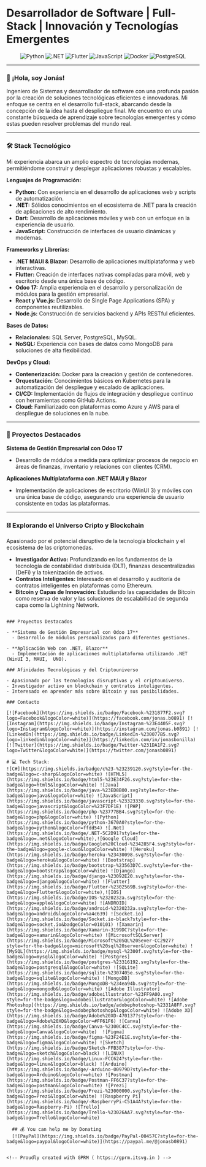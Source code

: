 # Desarrollador de Software | Full-Stack | Innovación y Tecnologías Emergentes

<p align="center">
  <img src="https://img.shields.io/badge/Python-3776AB?style=for-the-badge&logo=python&logoColor=white" alt="Python"/>
  <img src="https://img.shields.io/badge/.NET-512BD4?style=for-the-badge&logo=dotnet&logoColor=white" alt=".NET"/>
  <img src="https://img.shields.io/badge/Flutter-02569B?style=for-the-badge&logo=flutter&logoColor=white" alt="Flutter"/>
  <img src="https://img.shields.io/badge/JavaScript-F7DF1E?style=for-the-badge&logo=javascript&logoColor=black" alt="JavaScript"/>
  <img src="https://img.shields.io/badge/Docker-2496ED?style=for-the-badge&logo=docker&logoColor=white" alt="Docker"/>
  <img src="https://img.shields.io/badge/PostgreSQL-316192?style=for-the-badge&logo=postgresql&logoColor=white" alt="PostgreSQL"/>
</p>

---

### 👋 ¡Hola, soy Jonás!

Ingeniero de Sistemas y desarrollador de software con una profunda pasión por la creación de soluciones tecnológicas eficientes e innovadoras. Mi enfoque se centra en el desarrollo full-stack, abarcando desde la concepción de la idea hasta el despliegue final. Me encuentro en una constante búsqueda de aprendizaje sobre tecnologías emergentes y cómo estas pueden resolver problemas del mundo real.

---

### 🛠️ Stack Tecnológico

Mi experiencia abarca un amplio espectro de tecnologías modernas, permitiéndome construir y desplegar aplicaciones robustas y escalables.

**Lenguajes de Programación:**
* **Python:** Con experiencia en el desarrollo de aplicaciones web y scripts de automatización.
* **.NET:** Sólidos conocimientos en el ecosistema de .NET para la creación de aplicaciones de alto rendimiento.
* **Dart:** Desarrollo de aplicaciones móviles y web con un enfoque en la experiencia de usuario.
* **JavaScript:** Construcción de interfaces de usuario dinámicas y modernas.

**Frameworks y Librerías:**
* **.NET MAUI & Blazor:** Desarrollo de aplicaciones multiplataforma y web interactivas.
* **Flutter:** Creación de interfaces nativas compiladas para móvil, web y escritorio desde una única base de código.
* **Odoo 17:** Amplia experiencia en el desarrollo y personalización de módulos para la gestión empresarial.
* **React y Vue.js:** Desarrollo de Single Page Applications (SPA) y componentes reutilizables.
* **Node.js:** Construcción de servicios backend y APIs RESTful eficientes.

**Bases de Datos:**
* **Relacionales:** SQL Server, PostgreSQL, MySQL.
* **NoSQL:** Experiencia con bases de datos como MongoDB para soluciones de alta flexibilidad.

**DevOps y Cloud:**
* **Contenerización:** Docker para la creación y gestión de contenedores.
* **Orquestación:** Conocimientos básicos en Kubernetes para la automatización del despliegue y escalado de aplicaciones.
* **CI/CD:** Implementación de flujos de integración y despliegue continuo con herramientas como GitHub Actions.
* **Cloud:** Familiarizado con plataformas como Azure y AWS para el despliegue de soluciones en la nube.

---

### 🚀 Proyectos Destacados

**Sistema de Gestión Empresarial con Odoo 17**
* Desarrollo de módulos a medida para optimizar procesos de negocio en áreas de finanzas, inventario y relaciones con clientes (CRM).

**Aplicaciones Multiplataforma con .NET MAUI y Blazor**
* Implementación de aplicaciones de escritorio (WinUI 3) y móviles con una única base de código, asegurando una experiencia de usuario consistente en todas las plataformas.

---

### ⛓️ Explorando el Universo Cripto y Blockchain

Apasionado por el potencial disruptivo de la tecnología blockchain y el ecosistema de las criptomonedas.
* **Investigador Activo:** Profundizando en los fundamentos de la tecnología de contabilidad distribuida (DLT), finanzas descentralizadas (DeFi) y la tokenización de activos.
* **Contratos Inteligentes:** Interesado en el desarrollo y auditoría de contratos inteligentes en plataformas como Ethereum.
* **Bitcoin y Capas de Innovación:** Estudiando las capacidades de Bitcoin como reserva de valor y las soluciones de escalabilidad de segunda capa como la Lightning Network.
```

### Proyectos Destacados

- **Sistema de Gestión Empresarial con Odoo 17**
  - Desarrollo de módulos personalizados para diferentes gestiones.
  
- **Aplicación Web con .NET, Blazor**
  - Implementación de aplicaciones multiplataforma utilizando .NET  (WinUI 3, MAUI,  UNO).

### Afinidades Tecnológicas y del Criptouniverso

- Apasionado por las tecnologías disruptivas y el criptouniverso.
- Investigador activo en blockchain y contratos inteligentes.
- Interesado en aprender más sobre Bitcoin y sus posibilidades.

### Contacto

[![Facebook](https://img.shields.io/badge/Facebook-%231877F2.svg?logo=Facebook&logoColor=white)](https://facebook.com/jonas.b0891) [![Instagram](https://img.shields.io/badge/Instagram-%23E4405F.svg?logo=Instagram&logoColor=white)](https://instagram.com/jonas.b0891) [![LinkedIn](https://img.shields.io/badge/LinkedIn-%230077B5.svg?logo=linkedin&logoColor=white)](https://linkedin.com/in/jonasbonilla) [![Twitter](https://img.shields.io/badge/Twitter-%231DA1F2.svg?logo=Twitter&logoColor=white)](https://twitter.com/jonasb0891) 

# 💻 Tech Stack:
![C#](https://img.shields.io/badge/c%23-%23239120.svg?style=for-the-badge&logo=c-sharp&logoColor=white) ![HTML5](https://img.shields.io/badge/html5-%23E34F26.svg?style=for-the-badge&logo=html5&logoColor=white) ![Java](https://img.shields.io/badge/java-%23ED8B00.svg?style=for-the-badge&logo=java&logoColor=white) ![JavaScript](https://img.shields.io/badge/javascript-%23323330.svg?style=for-the-badge&logo=javascript&logoColor=%23F7DF1E) ![PHP](https://img.shields.io/badge/php-%23777BB4.svg?style=for-the-badge&logo=php&logoColor=white) ![Python](https://img.shields.io/badge/python-3670A0?style=for-the-badge&logo=python&logoColor=ffdd54) ![.Net](https://img.shields.io/badge/.NET-5C2D91?style=for-the-badge&logo=.net&logoColor=white),![Google Cloud](https://img.shields.io/badge/Google%20Cloud-%234285F4.svg?style=for-the-badge&logo=google-cloud&logoColor=white) ![Heroku](https://img.shields.io/badge/heroku-%23430098.svg?style=for-the-badge&logo=heroku&logoColor=white) ![Bootstrap](https://img.shields.io/badge/bootstrap-%23563D7C.svg?style=for-the-badge&logo=bootstrap&logoColor=white) ![Django](https://img.shields.io/badge/django-%23092E20.svg?style=for-the-badge&logo=django&logoColor=white) ![Flutter](https://img.shields.io/badge/Flutter-%2302569B.svg?style=for-the-badge&logo=Flutter&logoColor=white),![IOS](https://img.shields.io/badge/IOS-%2320232a.svg?style=for-the-badge&logo=apple&logoColor=white) ![ANDROID](https://img.shields.io/badge/android-%2320232a.svg?style=for-the-badge&logo=android&logoColor=%a4c639) ![Socket.io](https://img.shields.io/badge/Socket.io-black?style=for-the-badge&logo=socket.io&badgeColor=010101) ![Xamarin](https://img.shields.io/badge/Xamarin-3199DC?style=for-the-badge&logo=xamarin&logoColor=white) ![MicrosoftSQLServer](https://img.shields.io/badge/Microsoft%20SQL%20Sever-CC2927?style=for-the-badge&logo=microsoft%20sql%20server&logoColor=white) ![MySQL](https://img.shields.io/badge/mysql-%2300f.svg?style=for-the-badge&logo=mysql&logoColor=white) ![Postgres](https://img.shields.io/badge/postgres-%23316192.svg?style=for-the-badge&logo=postgresql&logoColor=white) ![SQLite](https://img.shields.io/badge/sqlite-%2307405e.svg?style=for-the-badge&logo=sqlite&logoColor=white) ![MongoDB](https://img.shields.io/badge/MongoDB-%234ea94b.svg?style=for-the-badge&logo=mongodb&logoColor=white) ![Adobe Illustrator](https://img.shields.io/badge/adobeillustrator-%23FF9A00.svg?style=for-the-badge&logo=adobeillustrator&logoColor=white) ![Adobe Photoshop](https://img.shields.io/badge/adobephotoshop-%2331A8FF.svg?style=for-the-badge&logo=adobephotoshop&logoColor=white) ![Adobe XD](https://img.shields.io/badge/Adobe%20XD-470137?style=for-the-badge&logo=Adobe%20XD&logoColor=#FF61F6) ![Canva](https://img.shields.io/badge/Canva-%2300C4CC.svg?style=for-the-badge&logo=Canva&logoColor=white) 	![Figma](https://img.shields.io/badge/figma-%23F24E1E.svg?style=for-the-badge&logo=figma&logoColor=white) ![Sketch](https://img.shields.io/badge/Sketch-FFB387?style=for-the-badge&logo=sketch&logoColor=black) ![LINUX](https://img.shields.io/badge/Linux-FCC624?style=for-the-badge&logo=linux&logoColor=black) ![Arduino](https://img.shields.io/badge/-Arduino-00979D?style=for-the-badge&logo=Arduino&logoColor=white) ![Postman](https://img.shields.io/badge/Postman-FF6C37?style=for-the-badge&logo=postman&logoColor=white) ![Prezi](https://img.shields.io/badge/Prezi-%23000000.svg?style=for-the-badge&logo=Prezi&logoColor=white) ![Raspberry Pi](https://img.shields.io/badge/-RaspberryPi-C51A4A?style=for-the-badge&logo=Raspberry-Pi) ![Trello](https://img.shields.io/badge/Trello-%23026AA7.svg?style=for-the-badge&logo=Trello&logoColor=white)

  ## 💰 You can help me by Donating
  [![PayPal](https://img.shields.io/badge/PayPal-00457C?style=for-the-badge&logo=paypal&logoColor=white)](https://paypal.me/@jonasb0891) 

  
<!-- Proudly created with GPRM ( https://gprm.itsvg.in ) -->
